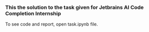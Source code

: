 ### This the solution to the task given for Jetbrains AI Code Completion Internship
To see code and report, open task.ipynb file.

